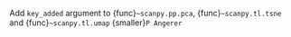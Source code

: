 Add `key_added` argument to {func}`~scanpy.pp.pca`, {func}`~scanpy.tl.tsne` and {func}`~scanpy.tl.umap` {smaller}`P Angerer`
